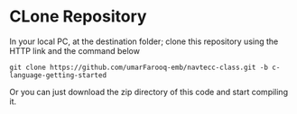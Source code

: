 # CLone Repository

In your local PC, at the destination folder; clone this repository using the HTTP link and the command below

```
git clone https://github.com/umarFarooq-emb/navtecc-class.git -b c-language-getting-started
```

Or you can just download the zip directory of this code and start compiling it.
